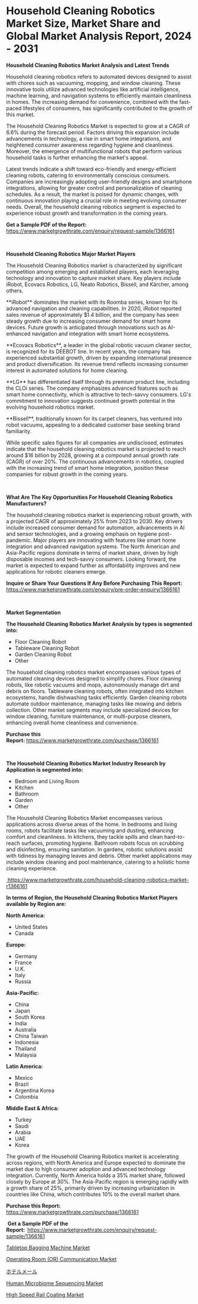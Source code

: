 <p><h1>Household Cleaning Robotics Market Size, Market Share and Global Market Analysis Report, 2024 - 2031</h1></p><p><strong>Household Cleaning Robotics Market Analysis and Latest Trends</strong></p>
<p><p>Household cleaning robotics refers to automated devices designed to assist with chores such as vacuuming, mopping, and window cleaning. These innovative tools utilize advanced technologies like artificial intelligence, machine learning, and navigation systems to efficiently maintain cleanliness in homes. The increasing demand for convenience, combined with the fast-paced lifestyles of consumers, has significantly contributed to the growth of this market.</p><p>The Household Cleaning Robotics Market is expected to grow at a CAGR of 6.6% during the forecast period. Factors driving this expansion include advancements in technology, a rise in smart home integrations, and heightened consumer awareness regarding hygiene and cleanliness. Moreover, the emergence of multifunctional robots that perform various household tasks is further enhancing the market's appeal.</p><p>Latest trends indicate a shift toward eco-friendly and energy-efficient cleaning robots, catering to environmentally conscious consumers. Companies are increasingly adopting user-friendly designs and smartphone integrations, allowing for greater control and personalization of cleaning schedules. As a result, the market is poised for dynamic changes, with continuous innovation playing a crucial role in meeting evolving consumer needs. Overall, the household cleaning robotics segment is expected to experience robust growth and transformation in the coming years.</p></p>
<p><strong>Get a Sample PDF of the Report:&nbsp;</strong> <a href="https://www.marketgrowthrate.com/enquiry/request-sample/1366161">https://www.marketgrowthrate.com/enquiry/request-sample/1366161</a></p>
<p>&nbsp;</p>
<p><strong>Household Cleaning Robotics Major Market Players</strong></p>
<p><p>The Household Cleaning Robotics market is characterized by significant competition among emerging and established players, each leveraging technology and innovation to capture market share. Key players include iRobot, Ecovacs Robotics, LG, Neato Robotics, Bissell, and Kärcher, among others. </p><p>**iRobot** dominates the market with its Roomba series, known for its advanced navigation and cleaning capabilities. In 2020, iRobot reported sales revenue of approximately $1.4 billion, and the company has seen steady growth due to increasing consumer demand for smart home devices. Future growth is anticipated through innovations such as AI-enhanced navigation and integration with smart home ecosystems.</p><p>**Ecovacs Robotics**, a leader in the global robotic vacuum cleaner sector, is recognized for its DEEBOT line. In recent years, the company has experienced substantial growth, driven by expanding international presence and product diversification. Its revenue trend reflects increasing consumer interest in automated solutions for home cleaning.</p><p>**LG** has differentiated itself through its premium product line, including the CLOi series. The company emphasizes advanced features such as smart home connectivity, which is attractive to tech-savvy consumers. LG's commitment to innovation suggests continued growth potential in the evolving household robotics market.</p><p>**Bissell**, traditionally known for its carpet cleaners, has ventured into robot vacuums, appealing to a dedicated customer base seeking brand familiarity. </p><p>While specific sales figures for all companies are undisclosed, estimates indicate that the household cleaning robotics market is projected to reach around $16 billion by 2028, growing at a compound annual growth rate (CAGR) of over 20%. The continuous advancements in robotics, coupled with the increasing trend of smart home integration, position these companies for robust growth in the coming years.</p></p>
<p>&nbsp;</p>
<p><strong>What Are The Key Opportunities For Household Cleaning Robotics Manufacturers?</strong></p>
<p><p>The household cleaning robotics market is experiencing robust growth, with a projected CAGR of approximately 25% from 2023 to 2030. Key drivers include increased consumer demand for automation, advancements in AI and sensor technologies, and a growing emphasis on hygiene post-pandemic. Major players are innovating with features like smart home integration and advanced navigation systems. The North American and Asia-Pacific regions dominate in terms of market share, driven by high disposable incomes and tech-savvy consumers. Looking forward, the market is expected to expand further as affordability improves and new applications for robotic cleaners emerge.</p></p>
<p><strong>Inquire or Share Your Questions If Any Before Purchasing This Report:</strong> <a href="https://www.marketgrowthrate.com/enquiry/pre-order-enquiry/1366161">https://www.marketgrowthrate.com/enquiry/pre-order-enquiry/1366161</a></p>
<p>&nbsp;</p>
<p><strong>Market Segmentation</strong></p>
<p><strong>The Household Cleaning Robotics Market Analysis by types is segmented into:</strong></p>
<p><ul><li>Floor Cleaning Robot</li><li>Tableware Cleaning Robot</li><li>Garden Cleaning Robot</li><li>Other</li></ul></p>
<p><p>The household cleaning robotics market encompasses various types of automated cleaning devices designed to simplify chores. Floor cleaning robots, like robotic vacuums and mops, autonomously manage dirt and debris on floors. Tableware cleaning robots, often integrated into kitchen ecosystems, handle dishwashing tasks efficiently. Garden cleaning robots automate outdoor maintenance, managing tasks like mowing and debris collection. Other market segments may include specialized devices for window cleaning, furniture maintenance, or multi-purpose cleaners, enhancing overall home cleanliness and convenience.</p></p>
<p><strong>Purchase this Report:&nbsp;</strong><a href="https://www.marketgrowthrate.com/purchase/1366161">https://www.marketgrowthrate.com/purchase/1366161</a></p>
<p>&nbsp;</p>
<p><strong>The Household Cleaning Robotics Market Industry Research by Application is segmented into:</strong></p>
<p><ul><li>Bedroom and Living Room</li><li>Kitchen</li><li>Bathroom</li><li>Garden</li><li>Other</li></ul></p>
<p><p>The Household Cleaning Robotics Market encompasses various applications across diverse areas of the home. In bedrooms and living rooms, robots facilitate tasks like vacuuming and dusting, enhancing comfort and cleanliness. In kitchens, they tackle spills and clean hard-to-reach surfaces, promoting hygiene. Bathroom robots focus on scrubbing and disinfecting, ensuring sanitation. In gardens, robotic solutions assist with tidiness by managing leaves and debris. Other market applications may include window cleaning and pool maintenance, catering to a holistic home cleaning experience.</p></p>
<p><a href="https://www.marketgrowthrate.com/household-cleaning-robotics-market-r1366161">&nbsp;https://www.marketgrowthrate.com/household-cleaning-robotics-market-r1366161</a></p>
<p><strong>In terms of Region, the Household Cleaning Robotics Market Players available by Region are:</strong></p>
<p>
    <p> <strong> North America: </strong>
        <ul>
            <li>United States</li>
            <li>Canada</li>
        </ul>
        </p> 
    <p> <strong> Europe: </strong>
        <ul>
            <li>Germany</li>
            <li>France</li>
            <li>U.K.</li>
            <li>Italy</li>
            <li>Russia</li>
        </ul>
        </p> 
    <p> <strong> Asia-Pacific: </strong>
        <ul>
            <li>China</li>
            <li>Japan</li>
            <li>South Korea</li>
            <li>India</li>
            <li>Australia</li>
            <li>China Taiwan</li>
            <li>Indonesia</li>
            <li>Thailand</li>
            <li>Malaysia</li>
        </ul>
        </p> 
    <p> <strong> Latin America: </strong>
        <ul>
            <li>Mexico</li>
            <li>Brazil</li>
            <li>Argentina Korea</li>
            <li>Colombia</li>
        </ul>
        </p> 
    <p> <strong> Middle East & Africa: </strong>
        <ul>
            <li>Turkey</li>
            <li>Saudi</li>
            <li>Arabia</li>
            <li>UAE</li>
            <li>Korea</li>
        </ul>
    </p>
    </p>
<p><p>The growth of the Household Cleaning Robotics market is accelerating across regions, with North America and Europe expected to dominate the market due to high consumer adoption and advanced technology integration. Currently, North America holds a 35% market share, followed closely by Europe at 30%. The Asia-Pacific region is emerging rapidly with a growth share of 25%, primarily driven by increasing urbanization in countries like China, which contributes 10% to the overall market share.</p></p>
<p><strong>Purchase this Report: </strong><a href="https://www.marketgrowthrate.com/purchase/1366161">https://www.marketgrowthrate.com/purchase/1366161</a></p>
<p>&nbsp;<strong>Get a Sample PDF of the Report:&nbsp;&nbsp;</strong><a href="https://www.marketgrowthrate.com/enquiry/request-sample/1366161">https://www.marketgrowthrate.com/enquiry/request-sample/1366161</a></p>
<p><strong></strong></p>
<p><p><a href="https://www.linkedin.com/pulse/tabletop-bagging-machine-market2024-2031-industry-insights-sscnc">Tabletop Bagging Machine Market</a></p><p><a href="https://github.com/SamiaHussain82/Market-Research-Report-List-1/blob/main/operating-room-or-communication-market.md">Operating Room (OR) Communication Market</a></p><p><a href="https://medium.com/@skylarreilly36/%E5%B8%82%E5%A0%B4%E3%81%AE%E3%83%AA%E3%83%BC%E3%83%80%E3%83%BC%E3%81%A8%E9%81%85%E3%82%8C%E3%81%9F%E8%80%85-%E3%82%B0%E3%83%AD%E3%83%BC%E3%83%90%E3%83%AB%E3%83%9B%E3%83%86%E3%83%AB%E9%9B%BB%E5%AD%90%E3%83%A1%E3%83%BC%E3%83%AB%E5%B8%82%E5%A0%B4%E3%81%AE%E5%8B%95%E5%90%91%E3%81%A8%E4%BA%88%E6%B8%AC-2024%E5%B9%B4-2031%E5%B9%B4-a2fb57a8d6ca?postPublishedType=repub">ホテルメール</a></p><p><a href="https://github.com/joannesouthgate/Market-Research-Report-List-5/blob/main/human-microbiome-sequencing-market.md">Human Microbiome Sequencing Market</a></p><p><a href="https://medium.com/@sanjidatalukdar534/high-speed-rail-coating-market-research-report-exploring-market-size-and-revenue-analysis-for-high-76c16bd5b3fa?postPublishedType=repub">High Speed Rail Coating Market</a></p></p>
